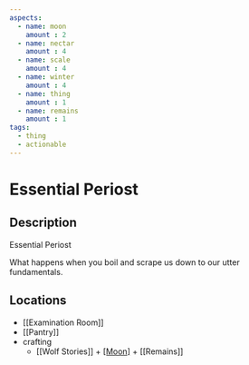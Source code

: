 ```yaml
---
aspects: 
  - name: moon
    amount : 2
  - name: nectar
    amount : 4
  - name: scale
    amount : 4
  - name: winter
    amount : 4
  - name: thing
    amount : 1
  - name: remains
    amount : 1
tags:
  - thing
  - actionable
---
```


# Essential Periost

## Description
Essential Periost

What happens when you boil and scrape us down to our utter fundamentals.
## Locations
- [[Examination Room]]
- [[Pantry]]
- crafting
	- [[Wolf Stories]] + [[Moon]](10) + [[Remains]]